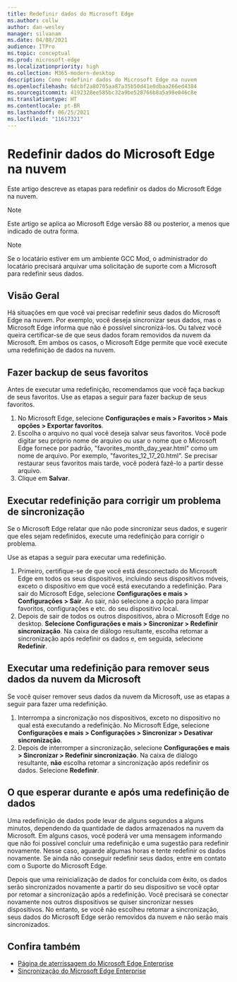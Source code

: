 ```yaml
---
title: Redefinir dados do Microsoft Edge
ms.author: collw
author: dan-wesley
manager: silvanam
ms.date: 04/08/2021
audience: ITPro
ms.topic: conceptual
ms.prod: microsoft-edge
ms.localizationpriority: high
ms.collection: M365-modern-desktop
description: Como redefinir dados do Microsoft Edge na nuvem
ms.openlocfilehash: 6dcbf2a80705aa87a35b50d41e0dbaa266ed4384
ms.sourcegitcommit: 4192328ee585bc32a9be528766b8a5a98e046c8e
ms.translationtype: HT
ms.contentlocale: pt-BR
ms.lasthandoff: 06/25/2021
ms.locfileid: "11617321"
---
```

# <a name="reset-microsoft-edge-data-in-the-cloud"></a>Redefinir dados do Microsoft Edge na nuvem

Este artigo descreve as etapas para redefinir os dados do Microsoft Edge na nuvem.

> [!NOTE]
> Este artigo se aplica ao Microsoft Edge versão 88 ou posterior, a menos que indicado de outra forma.

> [!NOTE]
> Se o locatário estiver em um ambiente GCC Mod, o administrador do locatário precisará arquivar uma solicitação de suporte com a Microsoft para redefinir seus dados.

## <a name="overview"></a>Visão Geral

Há situações em que você vai precisar redefinir seus dados do Microsoft Edge na nuvem. Por exemplo, você deseja sincronizar seus dados, mas o Microsoft Edge informa que não é possível sincronizá-los. Ou talvez você queira certificar-se de que seus dados foram removidos da nuvem da Microsoft. Em ambos os casos, o Microsoft Edge permite que você execute uma redefinição de dados na nuvem.

## <a name="back-up-your-favorites"></a>Fazer backup de seus favoritos

Antes de executar uma redefinição, recomendamos que você faça backup de seus favoritos. Use as etapas a seguir para fazer backup de seus favoritos.

1. No Microsoft Edge, selecione **Configurações e mais > Favoritos > Mais opções > Exportar favoritos**.
2. Escolha o arquivo no qual você deseja salvar seus favoritos. Você pode digitar seu próprio nome de arquivo ou usar o nome que o Microsoft Edge fornece por padrão, "favorites_month_day_year.html" como um nome de arquivo. Por exemplo, "favorites_12_17_20.html". Se precisar restaurar seus favoritos mais tarde, você poderá fazê-lo a partir desse arquivo.
3. Clique em **Salvar**.

## <a name="perform-a-reset-to-fix-a-synchronization-problem"></a>Executar redefinição para corrigir um problema de sincronização

Se o Microsoft Edge relatar que não pode sincronizar seus dados, e sugerir que eles sejam redefinidos, execute uma redefinição para corrigir o problema.

Use as etapas a seguir para executar uma redefinição.

1. Primeiro, certifique-se de que você está desconectado do Microsoft Edge em todos os seus dispositivos, incluindo seus dispositivos móveis, exceto o dispositivo em que você está executando a redefinição. Para sair do Microsoft Edge, selecione **Configurações e mais > Configurações > Sair**. Ao sair, não selecione a opção para limpar favoritos, configurações e etc. do seu dispositivo local.
2. Depois de sair de todos os outros dispositivos, abra o Microsoft Edge no desktop. **Selecione Configurações e mais > Sincronizar > Redefinir sincronização**. Na caixa de diálogo resultante, escolha retomar a sincronização após redefinir os dados e, em seguida, selecione **Redefinir**.

## <a name="perform-a-reset-to-remove-your-data-from-microsofts-cloud"></a>Executar uma redefinição para remover seus dados da nuvem da Microsoft

Se você quiser remover seus dados da nuvem da Microsoft, use as etapas a seguir para fazer uma redefinição.

1. Interrompa a sincronização nos dispositivos, exceto no dispositivo no qual está executando a redefinição.  No Microsoft Edge, selecione **Configurações e mais > Configurações > Sincronizar > Desativar sincronização**.  
2. Depois de interromper a sincronização, selecione **Configurações e mais > Sincronizar > Redefinir sincronização**. Na caixa de diálogo resultante, **não** escolha retomar a sincronização após redefinir os dados. Selecione **Redefinir**.

## <a name="what-to-expect-during-and-after-a-data-reset"></a>O que esperar durante e após uma redefinição de dados

Uma redefinição de dados pode levar de alguns segundos a alguns minutos, dependendo da quantidade de dados armazenados na nuvem da Microsoft. Em alguns casos, você poderá ver uma mensagem informando que não foi possível concluir uma redefinição e uma sugestão para redefinir novamente. Nesse caso, aguarde algumas horas e tente redefinir os dados novamente. Se ainda não conseguir redefinir seus dados, entre em contato com o Suporte do Microsoft Edge.

Depois que uma reinicialização de dados for concluída com êxito, os dados serão sincronizados novamente a partir do seu dispositivo se você optar por retomar a sincronização após a redefinição. Você precisará se conectar novamente nos outros dispositivos se quiser sincronizar nesses dispositivos. No entanto, se você não escolheu retomar a sincronização, seus dados do Microsoft Edge serão removidos da nuvem e não serão mais sincronizados.

## <a name="see-also"></a>Confira também

- [Página de aterrissagem do Microsoft Edge Enterprise](https://aka.ms/EdgeEnterprise)
- [Sincronização do Microsoft Edge Enterprise](microsoft-edge-enterprise-sync.md)